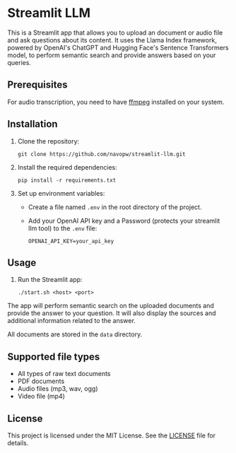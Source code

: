 # Streamlit LLM

This is a Streamlit app that allows you to upload an document or audio file and ask questions about its content. It uses the Llama Index framework, powered by OpenAI's ChatGPT and Hugging Face's Sentence Transformers model, to perform semantic search and provide answers based on your queries.

## Prerequisites

For audio transcription, you need to have [ffmpeg](https://ffmpeg.org/) installed on your system.

## Installation

1. Clone the repository:

   ```shell
   git clone https://github.com/navopw/streamlit-llm.git
   ```

2. Install the required dependencies:

   ```shell
   pip install -r requirements.txt
   ```

3. Set up environment variables:

   - Create a file named `.env` in the root directory of the project.
   - Add your OpenAI API key and a Password (protects your streamlit llm tool) to the `.env` file:

     ```text
     OPENAI_API_KEY=your_api_key
     ```

## Usage

1. Run the Streamlit app:

   ```shell
   ./start.sh <host> <port>
   ```

The app will perform semantic search on the uploaded documents and provide the answer to your question. It will also display the sources and additional information related to the answer.

All documents are stored in the `data` directory.

## Supported file types

- All types of raw text documents
- PDF documents
- Audio files (mp3, wav, ogg)
- Video file (mp4)

## License

This project is licensed under the MIT License. See the [LICENSE](LICENSE) file for details.
